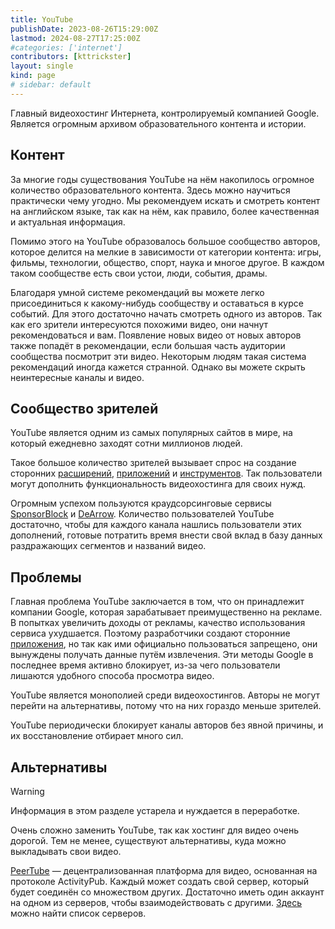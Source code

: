 ```yaml
---
title: YouTube
publishDate: 2023-08-26T15:29:00Z
lastmod: 2024-08-27T17:25:00Z
#categories: ['internet']
contributors: [kttrickster]
layout: single
kind: page
# sidebar: default
---
```


Главный видеохостинг Интернета, контролируемый компанией Google. Является
огромным архивом образовательного контента и истории.

<!--more-->

## Контент

За многие годы существования YouTube на нём накопилось огромное количество
образовательного контента. Здесь можно научиться практически чему угодно. Мы
рекомендуем искать и смотреть контент на английском языке, так как на нём, как
правило, более качественная и актуальная информация.

Помимо этого на YouTube образовалось большое сообщество авторов, которое делится
на мелкие в зависимости от категории контента: игры, фильмы, технологии,
общество, спорт, наука и многое другое. В каждом таком сообществе есть свои
устои, люди, события, драмы.

Благодаря умной системе рекомендаций вы можете легко присоединиться к
какому-нибудь сообществу и оставаться в курсе событий. Для этого достаточно
начать смотреть одного из авторов. Так как его зрители интересуются похожими
видео, они начнут рекомендоваться и вам. Появление новых видео от новых авторов
также попадёт в рекомендации, если большая часть аудитории сообщества посмотрит
эти видео. Некоторым людям такая система рекомендаций иногда кажется странной.
Однако вы можете скрыть неинтересные каналы и видео.

## Сообщество зрителей

YouTube является одним из самых популярных сайтов в мире, на который ежедневно
заходят сотни миллионов людей.

Такое большое количество зрителей вызывает спрос на создание сторонних
[расширений](extensions), [приложений](apps) и [инструментов](tools). Так
пользователи могут дополнить функциональность видеохостинга для своих нужд.

Огромным успехом пользуются краудсорсинговые сервисы 
[SponsorBlock](/wiki/sponsorblock) и [DeArrow](/wiki/dearrow). Количество
пользователей YouTube достаточно, чтобы для каждого канала нашлись пользователи
этих дополнений, готовые потратить время внести свой вклад в базу данных
раздражающих сегментов и названий видео.

## Проблемы

Главная проблема YouTube заключается в том, что он принадлежит компании Google,
которая зарабатывает преимущественно на рекламе. В попытках увеличить доходы от
рекламы, качество использования сервиса ухудшается. Поэтому разработчики
создают сторонние [приложения](/wiki/youtube/apps), но так как ими официально
пользоваться запрещено, они вынуждены получать данные путём извлечения. Эти
методы Google в последнее время активно блокирует, из-за чего пользователи
лишаются удобного способа просмотра видео.

YouTube является монополией среди видеохостингов. Авторы не могут перейти на
альтернативы, потому что на них гораздо меньше зрителей.

YouTube периодически блокирует каналы авторов без явной причины, и их
восстановление отбирает много сил.

## Альтернативы

> [!warning]
> Информация в этом разделе устарела и нуждается в переработке.

Очень сложно заменить YouTube, так как хостинг для видео очень дорогой. Тем не
менее, существуют альтернативы, куда можно выкладывать свои видео.

[PeerTube](https://joinpeertube.org) — децентрализованная платформа для видео,
основанная на протоколе ActivityPub. Каждый может создать свой сервер, который
будет соединён со множеством других. Достаточно иметь один аккаунт на одном из
серверов, чтобы взаимодействовать с другими.
[Здесь](https://joinpeertube.org/#find-peertube-instances) можно найти список
серверов.
